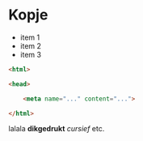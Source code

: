 # Kopje

* item 1
* item 2
* item 3

```html
<html>

<head>

    <meta name="..." content="...">

</html>
```

lalala **dikgedrukt** *cursief* etc.


